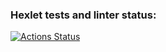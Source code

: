 ### Hexlet tests and linter status:
[![Actions Status](https://github.com/Onorfly/backend-project-lvl1/workflows/hexlet-check/badge.svg)](https://github.com/Onorfly/backend-project-lvl1/actions)